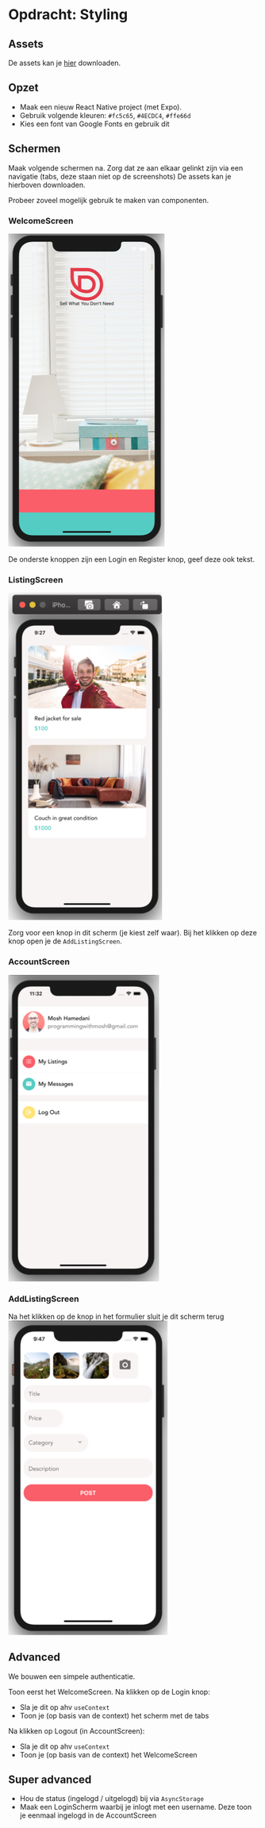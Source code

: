 # Opdracht: Styling

## Assets
De assets kan je [hier](assets/assets.zip) downloaden.

## Opzet

* Maak een nieuw React Native project (met Expo). 
* Gebruik volgende kleuren: `#fc5c65`,  `#4ECDC4`, `#ffe66d`
* Kies een font van Google Fonts en gebruik dit

## Schermen

Maak volgende schermen na. Zorg dat ze aan elkaar gelinkt zijn via een navigatie (tabs, deze staan niet op de screenshots)
De assets kan je hierboven downloaden.

Probeer zoveel mogelijk gebruik te maken van componenten.

### WelcomeScreen
![Styling](images/styling-1.png)

De onderste knoppen zijn een Login en Register knop, geef deze ook tekst.

### ListingScreen
![Styling](images/styling-2.png)

Zorg voor een knop in dit scherm (je kiest zelf waar).
Bij het klikken op deze knop open je de `AddListingScreen`.

### AccountScreen
![Styling](images/styling-3.png)

### AddListingScreen

Na het klikken op de knop in het formulier sluit je dit scherm terug
![Styling](images/styling-4.png)


## Advanced
We bouwen een simpele authenticatie.

Toon eerst het WelcomeScreen.
Na klikken op de Login knop:
- Sla je dit op ahv `useContext`
- Toon je (op basis van de context) het scherm met de tabs

Na klikken op Logout (in AccountScreen):
- Sla je dit op ahv `useContext`
- Toon je (op basis van de context) het WelcomeScreen

## Super advanced
- Hou de status (ingelogd / uitgelogd) bij via `AsyncStorage`
- Maak een LoginScherm waarbij je inlogt met een username. Deze toon je eenmaal ingelogd in de AccountScreen